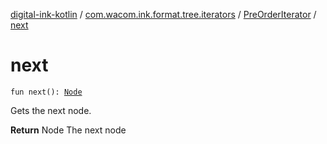[digital-ink-kotlin](../../index.md) / [com.wacom.ink.format.tree.iterators](../index.md) / [PreOrderIterator](index.md) / [next](./next.md)

# next

`fun next(): `[`Node`](../../com.wacom.ink.format.tree.nodes/-node/index.md)

Gets the next node.

**Return**
Node The next node

